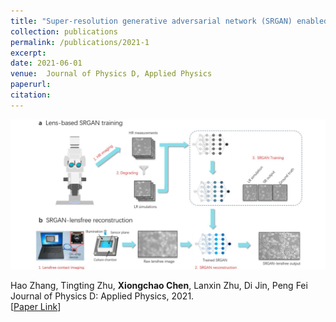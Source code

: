 ```yaml
---
title: "Super-resolution generative adversarial network (SRGAN) enabled on-chip contact microscopy"
collection: publications
permalink: /publications/2021-1
excerpt: 
date: 2021-06-01
venue:  Journal of Physics D, Applied Physics
paperurl:  
citation: 
---
```

<p align="center">
  <img width="700" src="../figures/2021-JPD-Zhang.png">
</p>

<!-- ![](../figures/2021-JPD-Zhang.png)   -->
Hao Zhang, Tingting Zhu, **Xiongchao Chen**, Lanxin Zhu, Di Jin, Peng Fei  
 Journal of Physics D: Applied Physics, 2021.  
[[Paper Link](https://iopscience.iop.org/article/10.1088/1361-6463/ac1138)]

